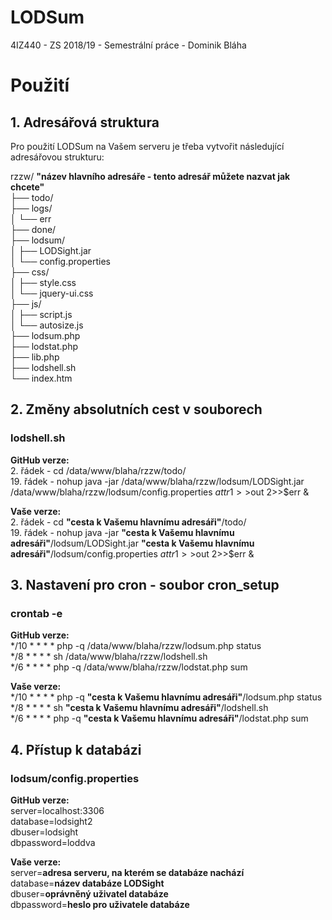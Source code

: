 # LODSum
4IZ440 - ZS 2018/19 - Semestrální práce - Dominik Bláha

# Použití

## 1. Adresářová struktura

Pro použití LODSum na Vašem serveru je třeba vytvořit následující adresářovou strukturu:

rzzw/ **"název hlavního adresáře - tento adresář můžete nazvat jak chcete"**<br/>
├── todo/<br/>
├── logs/<br/>
│   └── err<br/>
├── done/<br/>
├── lodsum/<br/>
│   ├── LODSight.jar<br/>
│   └── config.properties<br/>
├── css/<br/>
│   ├── style.css<br/>
│   └── jquery-ui.css<br/>
├── js/<br/>
│   ├── script.js<br/>
│   └── autosize.js<br/>
├── lodsum.php<br/>
├── lodstat.php<br/>
├── lib.php<br/>
├── lodshell.sh<br/>
└── index.htm<br/>
    
## 2. Změny absolutních cest v souborech

### lodshell.sh

**GitHub verze:**<br/>
2. řádek - cd /data/www/blaha/rzzw/todo/<br/>
19. řádek - nohup java -jar /data/www/blaha/rzzw/lodsum/LODSight.jar /data/www/blaha/rzzw/lodsum/config.properties $attr 1>>$out 2>>$err &

**Vaše verze:**<br/>
2. řádek - cd **"cesta k Vašemu hlavnímu adresáři"**/todo/<br/>
19. řádek - nohup java -jar **"cesta k Vašemu hlavnímu adresáři"**/lodsum/LODSight.jar **"cesta k Vašemu hlavnímu adresáři"**/lodsum/config.properties $attr 1>>$out 2>>$err &

## 3. Nastavení pro cron - soubor cron_setup

### crontab -e

**GitHub verze:**<br/>
*/10 * * * * php -q /data/www/blaha/rzzw/lodsum.php status<br/>
*/8 * * * * sh /data/www/blaha/rzzw/lodshell.sh<br/>
*/6 * * * * php -q /data/www/blaha/rzzw/lodstat.php sum

**Vaše verze:**<br/>
*/10 * * * * php -q **"cesta k Vašemu hlavnímu adresáři"**/lodsum.php status<br/>
*/8 * * * * sh **"cesta k Vašemu hlavnímu adresáři"**/lodshell.sh<br/>
*/6 * * * * php -q **"cesta k Vašemu hlavnímu adresáři"**/lodstat.php sum

## 4. Přístup k databázi

### lodsum/config.properties

**GitHub verze:**<br/>
server=localhost:3306<br/>
database=lodsight2<br/>
dbuser=lodsight<br/>
dbpassword=loddva<br/>

**Vaše verze:**<br/>
server=**adresa serveru, na kterém se databáze nachází**<br/>
database=**název databáze LODSight**<br/>
dbuser=**oprávněný uživatel databáze**<br/>
dbpassword=**heslo pro uživatele databáze**<br/>
